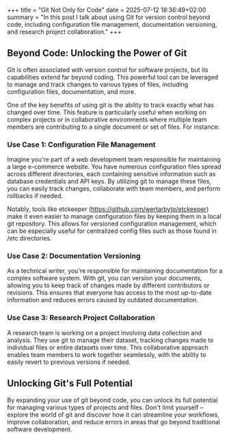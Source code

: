 +++
title = "Git Not Only for Code"
date = 2025-07-12 18:36:49+02:00
summary = "In this post I talk about using Git for version control beyond code, including configuration file management, documentation versioning, and research project collaboration."
+++
## Beyond Code: Unlocking the Power of Git

Git is often associated with version control for software projects, but its capabilities extend far beyond coding. This powerful tool can be leveraged to manage and track changes to various types of files, including configuration files, documentation, and more.

One of the key benefits of using git is the ability to track exactly what has changed over time. This feature is particularly useful when working on complex projects or in collaborative environments where multiple team members are contributing to a single document or set of files. For instance:

### Use Case 1: Configuration File Management

Imagine you're part of a web development team responsible for maintaining a large e-commerce website. You have numerous configuration files spread across different directories, each containing sensitive information such as database credentials and API keys. By utilizing git to manage these files, you can easily track changes, collaborate with team members, and perform rollbacks if needed.

Notably, tools like etckeeper (https://github.com/wertarbyte/etckeeper) make it even easier to manage configuration files by keeping them in a local git repository. This allows for versioned configuration management, which can be especially useful for centralized config files such as those found in /etc directories.

### Use Case 2: Documentation Versioning

As a technical writer, you're responsible for maintaining documentation for a complex software system. With git, you can version your documents, allowing you to keep track of changes made by different contributors or revisions. This ensures that everyone has access to the most up-to-date information and reduces errors caused by outdated documentation.

### Use Case 3: Research Project Collaboration

A research team is working on a project involving data collection and analysis. They use git to manage their dataset, tracking changes made to individual files or entire datasets over time. This collaborative approach enables team members to work together seamlessly, with the ability to easily revert to previous versions if needed.

## Unlocking Git's Full Potential

By expanding your use of git beyond code, you can unlock its full potential for managing various types of projects and files. Don't limit yourself – explore the world of git and discover how it can streamline your workflows, improve collaboration, and reduce errors in areas that go beyond traditional software development.
